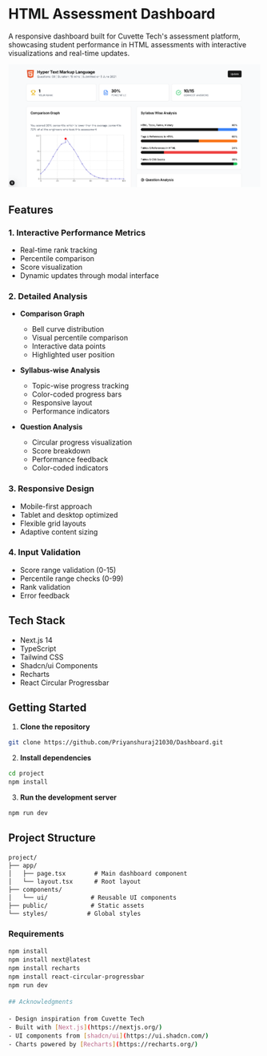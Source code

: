 # HTML Assessment Dashboard

A responsive dashboard built for Cuvette Tech's assessment platform, showcasing student performance in HTML assessments with interactive visualizations and real-time updates.

![Dashboard Preview](preview.png)

## Features

### 1. Interactive Performance Metrics

- Real-time rank tracking
- Percentile comparison
- Score visualization
- Dynamic updates through modal interface

### 2. Detailed Analysis

- **Comparison Graph**

  - Bell curve distribution
  - Visual percentile comparison
  - Interactive data points
  - Highlighted user position

- **Syllabus-wise Analysis**

  - Topic-wise progress tracking
  - Color-coded progress bars
  - Responsive layout
  - Performance indicators

- **Question Analysis**
  - Circular progress visualization
  - Score breakdown
  - Performance feedback
  - Color-coded indicators

### 3. Responsive Design

- Mobile-first approach
- Tablet and desktop optimized
- Flexible grid layouts
- Adaptive content sizing

### 4. Input Validation

- Score range validation (0-15)
- Percentile range checks (0-99)
- Rank validation
- Error feedback

## Tech Stack

- Next.js 14
- TypeScript
- Tailwind CSS
- Shadcn/ui Components
- Recharts
- React Circular Progressbar

## Getting Started

1. **Clone the repository**

```bash
git clone https://github.com/Priyanshuraj21030/Dashboard.git
```

2. **Install dependencies**

```bash
cd project
npm install
```

3. **Run the development server**

```bash
npm run dev
```

## Project Structure

```
project/
├── app/
│   ├── page.tsx        # Main dashboard component
│   └── layout.tsx      # Root layout
├── components/
│   └── ui/            # Reusable UI components
├── public/            # Static assets
└── styles/           # Global styles
```

### Requirements

```bash
npm install
npm install next@latest
npm install recharts
npm install react-circular-progressbar
npm run dev

## Acknowledgments

- Design inspiration from Cuvette Tech
- Built with [Next.js](https://nextjs.org/)
- UI components from [shadcn/ui](https://ui.shadcn.com/)
- Charts powered by [Recharts](https://recharts.org/)
```
